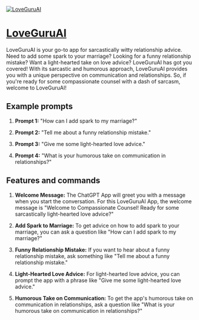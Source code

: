 [![LoveGuruAI](https://files.oaiusercontent.com/file-e5kO6qfX0PlpqWnIHoG7isbD?se=2123-10-16T21%3A56%3A45Z&sp=r&sv=2021-08-06&sr=b&rscc=max-age%3D31536000%2C%20immutable&rscd=attachment%3B%20filename%3D416d8f51-4e0a-40dc-af56-7bff2534ab60.png&sig=HkBACbJ3uRSZJ%2B4IJ%2Bknzl9gYwW4qQbHOVF8YCnFSvs%3D)](https://chat.openai.com/g/g-YBR1m5cXs-loveguruai)

# [LoveGuruAI](https://chat.openai.com/g/g-YBR1m5cXs-loveguruai)

LoveGuruAI is your go-to app for sarcastically witty relationship advice. Need to add some spark to your marriage? Looking for a funny relationship mistake? Want a light-hearted take on love advice? LoveGuruAI has got you covered! With its sarcastic and humorous approach, LoveGuruAI provides you with a unique perspective on communication and relationships. So, if you're ready for some compassionate counsel with a dash of sarcasm, welcome to LoveGuruAI!

## Example prompts

1. **Prompt 1:** "How can I add spark to my marriage?"

2. **Prompt 2:** "Tell me about a funny relationship mistake."

3. **Prompt 3:** "Give me some light-hearted love advice."

4. **Prompt 4:** "What is your humorous take on communication in relationships?"

## Features and commands

1. **Welcome Message:** The ChatGPT App will greet you with a message when you start the conversation. For this LoveGuruAI App, the welcome message is "Welcome to Compassionate Counsel! Ready for some sarcastically light-hearted love advice?"

2. **Add Spark to Marriage:** To get advice on how to add spark to your marriage, you can ask a question like "How can I add spark to my marriage?"

3. **Funny Relationship Mistake:** If you want to hear about a funny relationship mistake, ask something like "Tell me about a funny relationship mistake."

4. **Light-Hearted Love Advice:** For light-hearted love advice, you can prompt the app with a phrase like "Give me some light-hearted love advice."

5. **Humorous Take on Communication:** To get the app's humorous take on communication in relationships, ask a question like "What is your humorous take on communication in relationships?"